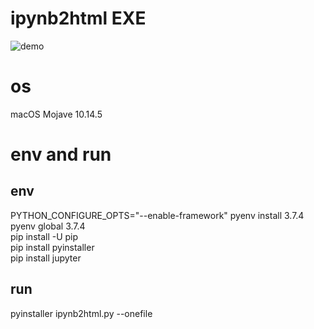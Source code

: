 # ipynb2html EXE

![demo](https://github.com/dai-a/ipynb2html-EXE/wiki/images/output.gif)



# os
macOS Mojave 10.14.5

# env and run

## env
PYTHON_CONFIGURE_OPTS="--enable-framework" pyenv install 3.7.4<br>
pyenv global 3.7.4<br>
pip install -U pip<br>
pip install pyinstaller<br>
pip install jupyter<br>

## run
pyinstaller ipynb2html.py --onefile